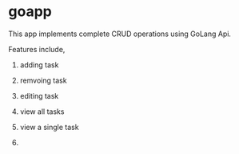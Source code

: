 # goapp

This app implements complete CRUD operations using GoLang Api.

Features include, 

1. adding task

2. remvoing task

3. editing task

4. view all tasks

5. view a single task
6. 
